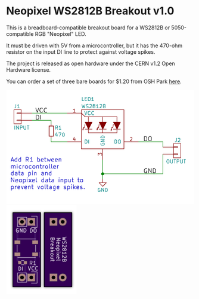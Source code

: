 Neopixel WS2812B Breakout v1.0
===========================================

This is a breadboard-compatible breakout board for a WS2812B or 5050-compatible RGB "Neopixel" LED.

It must be driven with 5V from a microcontroller, but it has the 470-ohm resistor on the input DI line to protect against voltage spikes. 

The project is released as open hardware under the CERN v1.2 Open Hardware license.

You can order a set of three bare boards for $1.20 from OSH Park <a href="https://oshpark.com/shared_projects/Zs3Bet2O">here</a>.

<img src="schematic.png">

<img src="oshpreview.png">
